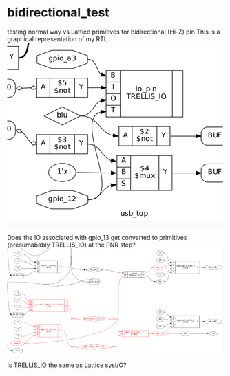 # bidirectional_test
testing normal way vs Lattice primitives for bidirectional (Hi-Z) pin
This is a graphical representation of my RTL.  
![RTL](/doc/beforeSynth.png)

Does the IO associated with gpio_13 get converted to primitives (presumabably TRELLIS_IO) at the PNR step?  
![synthd](doc/beforePNR.png)

Is TRELLIS_IO the same as Lattice sysI/O?
